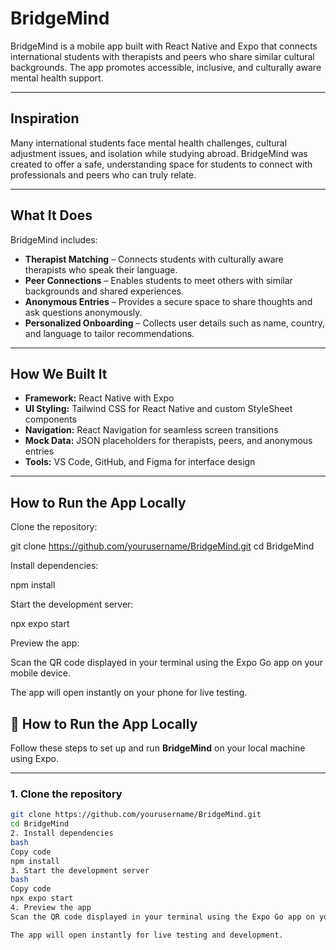 # BridgeMind

BridgeMind is a mobile app built with React Native and Expo that connects international students with therapists and peers who share similar cultural backgrounds. The app promotes accessible, inclusive, and culturally aware mental health support.

---

## Inspiration
Many international students face mental health challenges, cultural adjustment issues, and isolation while studying abroad. BridgeMind was created to offer a safe, understanding space for students to connect with professionals and peers who can truly relate.

---

## What It Does
BridgeMind includes:
- **Therapist Matching** – Connects students with culturally aware therapists who speak their language.  
- **Peer Connections** – Enables students to meet others with similar backgrounds and shared experiences.  
- **Anonymous Entries** – Provides a secure space to share thoughts and ask questions anonymously.  
- **Personalized Onboarding** – Collects user details such as name, country, and language to tailor recommendations.  

---

## How We Built It
- **Framework:** React Native with Expo  
- **UI Styling:** Tailwind CSS for React Native and custom StyleSheet components  
- **Navigation:** React Navigation for seamless screen transitions  
- **Mock Data:** JSON placeholders for therapists, peers, and anonymous entries  
- **Tools:** VS Code, GitHub, and Figma for interface design  

---

## How to Run the App Locally

Clone the repository:

git clone https://github.com/yourusername/BridgeMind.git
cd BridgeMind


Install dependencies:

npm install


Start the development server:

npx expo start


Preview the app:

Scan the QR code displayed in your terminal using the Expo Go app on your mobile device.

The app will open instantly on your phone for live testing.

## 🧠 How to Run the App Locally

Follow these steps to set up and run **BridgeMind** on your local machine using Expo.

---

### 1. Clone the repository
```bash
git clone https://github.com/yourusername/BridgeMind.git
cd BridgeMind
2. Install dependencies
bash
Copy code
npm install
3. Start the development server
bash
Copy code
npx expo start
4. Preview the app
Scan the QR code displayed in your terminal using the Expo Go app on your mobile device.

The app will open instantly for live testing and development.
